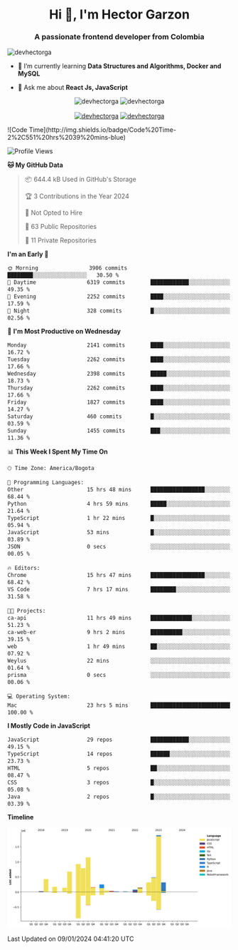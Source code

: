 <h1 align="center">Hi 👋, I'm Hector Garzon</h1>
<h3 align="center">A passionate frontend developer from Colombia</h3>

<p align="left"> <img src="https://komarev.com/ghpvc/?username=devhectorga" alt="devhectorga" /> </p>

- 🌱 I’m currently learning **Data Structures and Algorithms, Docker and MySQL**

- 💬 Ask me about **React Js, JavaScript**

<p align="center"> <img src="https://github-readme-stats.vercel.app/api?username=devhectorga&count_private=true&show_icons=true" alt="devhectorga" /> <img src="https://github-readme-stats.vercel.app/api/top-langs/?username=devhectorga&layout=compact" alt="devhectorga" /></p>

<p align="center">
<a href="https://twitter.com/devhectorga" target="blank"><img align="center" src="https://cdn.jsdelivr.net/npm/simple-icons@3.0.1/icons/twitter.svg" alt="devhectorga" height="20" width="20" /></a>
<a href="https://linkedin.com/in/devhectorga" target="blank"><img align="center" src="https://cdn.jsdelivr.net/npm/simple-icons@3.0.1/icons/linkedin.svg" alt="devhectorga" height="20" width="20" /></a>
</p>
<!--START_SECTION:waka-->
![Code Time](http://img.shields.io/badge/Code%20Time-2%2C551%20hrs%2039%20mins-blue)

![Profile Views](http://img.shields.io/badge/Profile%20Views-0-blue)

**🐱 My GitHub Data** 

> 📦 644.4 kB Used in GitHub's Storage 
 > 
> 🏆 3 Contributions in the Year 2024
 > 
> 🚫 Not Opted to Hire
 > 
> 📜 63 Public Repositories 
 > 
> 🔑 11 Private Repositories 
 > 
**I'm an Early 🐤** 

```text
🌞 Morning                3906 commits        ████████░░░░░░░░░░░░░░░░░   30.50 % 
🌆 Daytime                6319 commits        ████████████░░░░░░░░░░░░░   49.35 % 
🌃 Evening                2252 commits        ████░░░░░░░░░░░░░░░░░░░░░   17.59 % 
🌙 Night                  328 commits         █░░░░░░░░░░░░░░░░░░░░░░░░   02.56 % 
```
📅 **I'm Most Productive on Wednesday** 

```text
Monday                   2141 commits        ████░░░░░░░░░░░░░░░░░░░░░   16.72 % 
Tuesday                  2262 commits        ████░░░░░░░░░░░░░░░░░░░░░   17.66 % 
Wednesday                2398 commits        █████░░░░░░░░░░░░░░░░░░░░   18.73 % 
Thursday                 2262 commits        ████░░░░░░░░░░░░░░░░░░░░░   17.66 % 
Friday                   1827 commits        ████░░░░░░░░░░░░░░░░░░░░░   14.27 % 
Saturday                 460 commits         █░░░░░░░░░░░░░░░░░░░░░░░░   03.59 % 
Sunday                   1455 commits        ███░░░░░░░░░░░░░░░░░░░░░░   11.36 % 
```


📊 **This Week I Spent My Time On** 

```text
🕑︎ Time Zone: America/Bogota

💬 Programming Languages: 
Other                    15 hrs 48 mins      █████████████████░░░░░░░░   68.44 % 
Python                   4 hrs 59 mins       █████░░░░░░░░░░░░░░░░░░░░   21.64 % 
TypeScript               1 hr 22 mins        █░░░░░░░░░░░░░░░░░░░░░░░░   05.94 % 
JavaScript               53 mins             █░░░░░░░░░░░░░░░░░░░░░░░░   03.89 % 
JSON                     0 secs              ░░░░░░░░░░░░░░░░░░░░░░░░░   00.05 % 

🔥 Editors: 
Chrome                   15 hrs 47 mins      █████████████████░░░░░░░░   68.42 % 
VS Code                  7 hrs 17 mins       ████████░░░░░░░░░░░░░░░░░   31.58 % 

🐱‍💻 Projects: 
ca-api                   11 hrs 49 mins      █████████████░░░░░░░░░░░░   51.23 % 
ca-web-er                9 hrs 2 mins        ██████████░░░░░░░░░░░░░░░   39.15 % 
web                      1 hr 49 mins        ██░░░░░░░░░░░░░░░░░░░░░░░   07.92 % 
Weylus                   22 mins             ░░░░░░░░░░░░░░░░░░░░░░░░░   01.64 % 
prisma                   0 secs              ░░░░░░░░░░░░░░░░░░░░░░░░░   00.06 % 

💻 Operating System: 
Mac                      23 hrs 5 mins       █████████████████████████   100.00 % 
```

**I Mostly Code in JavaScript** 

```text
JavaScript               29 repos            ████████████░░░░░░░░░░░░░   49.15 % 
TypeScript               14 repos            ██████░░░░░░░░░░░░░░░░░░░   23.73 % 
HTML                     5 repos             ██░░░░░░░░░░░░░░░░░░░░░░░   08.47 % 
CSS                      3 repos             █░░░░░░░░░░░░░░░░░░░░░░░░   05.08 % 
Java                     2 repos             █░░░░░░░░░░░░░░░░░░░░░░░░   03.39 % 
```



**Timeline**

![Lines of Code chart](https://raw.githubusercontent.com/devHectorGa/devHectorGa/master/assets/bar_graph.png)


 Last Updated on 09/01/2024 04:41:20 UTC
<!--END_SECTION:waka-->

